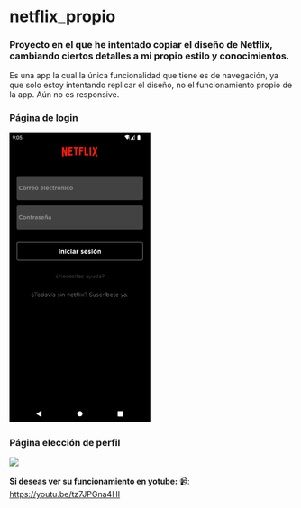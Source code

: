 # netflix_propio

### Proyecto en el que he intentado copiar el diseño de Netflix, cambiando ciertos detalles a mi propio estilo y conocimientos.

Es una app la cual la única funcionalidad que tiene es de navegación, ya que solo estoy intentando replicar el diseño, no el funcionamiento propio de la app.
Aún no es responsive.



### Página de login

<img src="screenshots/Screenshot_1644522008.png" width="250" >

### Página elección de perfil


<img src="https://user-images.githubusercontent.com/80096502/153489540-8a8e4128-8971-4d10-b74b-47151c8181e3.png" width="250">






**Si deseas ver su funcionamiento en yotube:**
📹: https://youtu.be/tz7JPGna4HI

